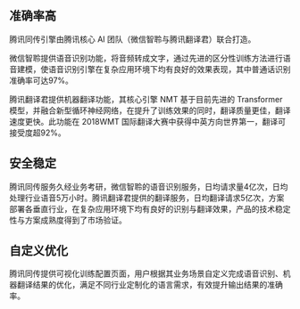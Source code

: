 ## 准确率高
腾讯同传引擎由腾讯核心 AI 团队（微信智聆与腾讯翻译君）联合打造。

微信智聆提供语音识别功能，将音频转成文字，通过先进的区分性训练方法进行语音建模，使语音识别引擎在复杂应用环境下均有良好的效果表现，其中普通话识别准确率可达97%。

腾讯翻译君提供机器翻译功能，其核心引擎 NMT 基于目前先进的 Transformer 模型，并融合新型循环神经网络，在提升了训练效果的同时，翻译质量更佳，翻译速度更快。此功能在 2018WMT 国际翻译大赛中获得中英方向世界第一，翻译可接受度超92%。

## 安全稳定
腾讯同传服务久经业务考研，微信智聆的语音识别服务，日均请求量4亿次，日均处理行业语音5万小时。腾讯翻译君提供的翻译服务，日均翻译请求5亿次，方案部署各垂直行业，在复杂应用环境下均有良好的识别与翻译效果，产品的技术稳定性与方案成熟度得到了市场验证。

## 自定义优化
腾讯同传提供可视化训练配置页面，用户根据其业务场景自定义完成语音识别、机器翻译结果的优化，满足不同行业定制化的语言需求，有效提升输出结果的准确率。

